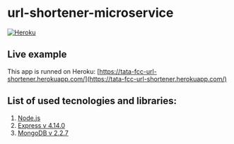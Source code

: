 # url-shortener-microservice

[![Heroku](https://heroku-badge.herokuapp.com/?app=tata-fcc-url-shortener&style=flat)](https://tata-fcc-url-shortener.herokuapp.com/)

## Live example
This app is runned on Heroku: [https://tata-fcc-url-shortener.herokuapp.com/](https://tata-fcc-url-shortener.herokuapp.com/)

## List of used tecnologies and libraries:
1. [Node.js](https://nodejs.org/)
1. [Express v 4.14.0](https://expressjs.com/)
1. [MongoDB v 2.2.7](https://www.mongodb.com/)
